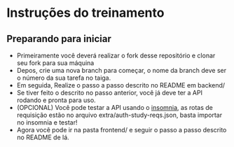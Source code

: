 # Instruções do treinamento

## Preparando para iniciar

- Primeiramente você deverá realizar o fork desse repositório e clonar seu fork para sua máquina
- Depos, crie uma nova branch para começar, o nome da branch deve ser o número da sua tarefa no taiga.
- Em seguida, Realize o passo a passo descrito no README em backend/
- Se tiver feito o descrito no passo anterior, você já deve ter a API rodando e pronta para uso.
- (OPCIONAL) Você pode testar a API usando o [insomnia](https://insomnia.rest/download), as rotas de requisição estão no arquivo extra/auth-study-reqs.json, basta importar no insomnia e testar!
- Agora você pode ir na pasta frontend/ e seguir o passo a passo descrito no README de lá.
